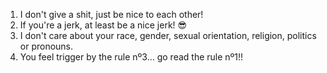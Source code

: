 1. I don't give a shit, just be nice to each other!
2. If you're a jerk, at least be a nice jerk! 😎
3. I don't care about your race, gender, sexual orientation, religion, politics or pronouns.
4. You feel trigger by the rule nº3... go read the rule nº1!!
